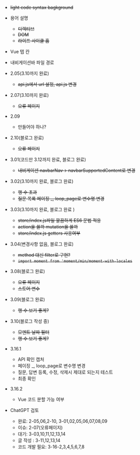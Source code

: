 
* ~~light code syntax bagkground~~

* 용어 설명
  * ~~디렉티브~~
  * ~~DOM~~
  * ~~라이프 사이클 홈~~

* Vue 탭 칸
* 내비게이션바 파일 경로

* 2.05(3.10까지 완료)
  * ~~api.js에서 url 설정, api.js 변경~~
 
* 2.07(3.10까지 완료)
  * ~~오류 페이지~~

* 2.09
  * 만들어야 하나?
     
* 2.10(블로그 완료)
  * ~~오류 페이지~~

* 3.01(코드만 3.12까지 완료, 블로그 완료)
  * ~~내비게이션 navbarNav-> navbarSupportedContent로 변경~~ 
  
* 3.02(3.10까지 완료, 블로그 완료)
  * ~~행 수 초과~~
  * ~~질문 목록 페이징 _, loop_page로 변수명 변경~~

* 3.03(3.10까지 완료, 블로그 완료 )
  * ~~store/index.js파일 깔끔하게 ES6 문법 적용~~
  * ~~action을 쓸까  mutation을 쓸까~~
  * ~~store/index.js getters 사용여부~~
     
* 3.04(변경사항 없음, 블로그 완료)
  * ~~method 대신 filter로 구현?~~
  * ~~```import moment from 'moment/min/moment-with-locales```~~

* 3.08(블로그 완료)
  * ~~오류 페이지~~
  * ~~스토어 변수~~

* 3.09(블로그 완료)
  * ~~행 수 보기 좋게?~~
     
* 3.10(블로그 작성 중)
  * ~~모멘트 날짜 필터~~
  * ~~행 수 보기 좋게?~~
    
* 3.16.1
  * API 확인 캡처
  * 페이징 _, loop_page로 변수명 변경
  * 질문, 답변 등록, 수정, 삭제시 제대로 되는지 테스트
  * 최종 확인
    
* 3.16.2
  * Vue 코드 분할 가능 여부


* ChatGPT 검토
  * 완료: 2-05,06,2-10, 3-01,02,05,06,07,08,09
  * 이슈: 2-07(오류페이지)
  * 대기: 3-03,10,11,12,13,14
  * 글 작성 : 3-11,12,13,14
  * 코드 개발 필요: 3-16-2,3,4,5,6,7,8
